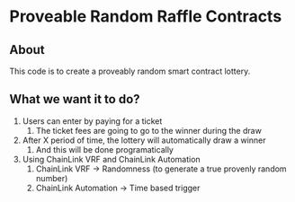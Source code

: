 # Proveable Random Raffle Contracts

## About

This code is to create a proveably random smart contract lottery.

## What we want it to do?

1. Users can enter by paying for a ticket 
    1. The ticket fees are going to go to the winner during the draw
2. After X period of time, the lottery will automatically draw a winner
    1. And this will be done programatically
3. Using ChainLink VRF and ChainLink Automation
    1. ChainLink VRF -> Randomness (to generate a true provenly random number)
    2. ChainLink Automation -> Time based trigger